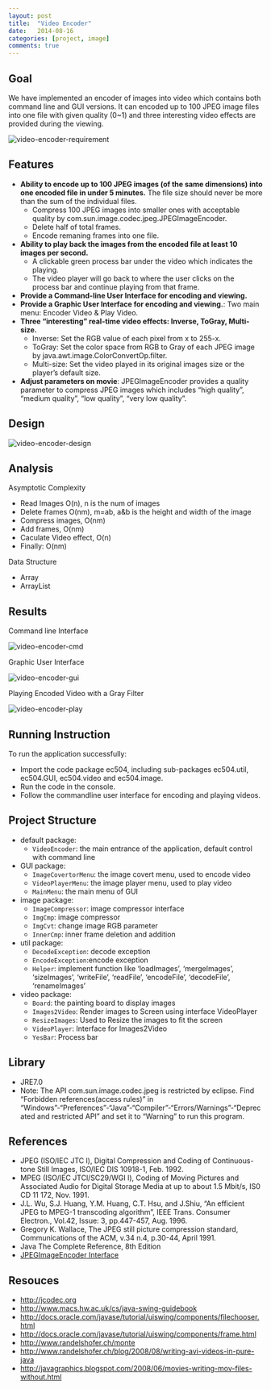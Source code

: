 ```yaml
---
layout: post
title:  "Video Encoder"
date:   2014-08-16
categories: [project, image]
comments: true
---
```


## Goal

We have implemented an encoder of images into video which contains both command line and GUI versions. 
It can encoded up to 100 JPEG image files into one file with given quality (0~1) and three interesting video effects are provided during the viewing.

![video-encoder-requirement](/source/img/video-encoder-requirement.png)

## Features

- **Ability to encode up to 100 JPEG images (of the same dimensions) into one encoded file in under 5 minutes.** The file size should never be more than the sum of the individual files.
  - Compress 100 JPEG images into smaller ones with acceptable quality by com.sun.image.codec.jpeg.JPEGImageEncoder.
  - Delete half of total frames.
  - Encode remaning frames into one file.
- **Ability to play back the images from the encoded file at least 10 images per second.**
  - A clickable green process bar under the video which indicates the playing.
  - The video player will go back to where the user clicks on the process bar and continue playing from that frame.
- **Provide a Command-line User Interface for encoding and viewing.**
- **Provide a Graphic User Interface for encoding and viewing.**: Two main menu: Encoder Video & Play Video.
- **Three “interesting” real-time video effects: Inverse, ToGray, Multi-size.**
  - Inverse: Set the RGB value of each pixel from x to 255-x.
  - ToGray: Set the color space from RGB to Gray of each JPEG image by java.awt.image.ColorConvertOp.filter.
  - Multi-size: Set the video played in its original images size or the player’s default size.
- **Adjust parameters on movie**: JPEGImageEncoder provides a quality parameter to compress JPEG images which includes “high quality”, “medium quality”, “low quality”, “very low quality”.

## Design

![video-encoder-design](/source/img/video-encoder-design.png)

## Analysis

Asymptotic Complexity

- Read Images O(n), n is the num of images
- Delete frames O(nm), m=ab, a&b is the height and width of the image
- Compress images, O(nm)
- Add frames, O(nm)
- Caculate Video effect, O(n)
- Finally: O(nm)

Data Structure

- Array
- ArrayList<BufferedImage>

## Results

Command line Interface

![video-encoder-cmd](/source/img/video-encoder-cmd.png)

Graphic User Interface

![video-encoder-gui](/source/img/video-encoder-gui.png)

Playing Encoded Video with a Gray Filter

![video-encoder-play](/source/img/video-encoder-play.png)

## Running Instruction

To run the application successfully:

- Import the code package ec504, including sub-packages ec504.util, ec504.GUI, ec504.video and ec504.image.
- Run the code in the console.
- Follow the commandline user interface for encoding and playing videos.

## Project Structure

- default package:
  - `VideoEncoder`: the main entrance of the application, default control with command line
- GUI package:
  - `ImageCovertorMenu`: the image covert menu, used to encode video
  - `VideoPlayerMenu`: the image player menu, used to play video
  - `MainMenu`: the main menu of GUI
- image package:
  - `ImageCompressor`: image compressor interface
  - `ImgCmp`: image compressor
  - `ImgCvt`: change image RGB parameter
  - `InnerCmp`: inner frame deletion and addition
- util package:
  - `DecodeException`: decode exception
  - `EncodeException`:encode exception
  - `Helper`: implement function like ‘loadImages’, ‘mergeImages’, ‘sizeImages’, ‘writeFile’, ‘readFile’, ‘encodeFile’, ‘decodeFile’, ‘renameImages’
- video package:
  - `Board`: the painting board to display images
  - `Images2Video`: Render images to Screen using interface VideoPlayer
  - `ResizeImages`: Used to Resize the images to fit the screen
  - `VideoPlayer`: Interface for Images2Video
  - `YesBar`: Process bar
  
## Library

- JRE7.0
- Note: The API com.sun.image.codec.jpeg is restricted by eclipse. Find “Forbidden references(access rules)” in “Windows”-“Preferences”-“Java”-“Compiler”-“Errors/Warnings”-“Deprecated and restricted API” and set it to “Warning” to run this program.

## References

- JPEG (ISO/IEC JTC l), Digital Compression and Coding of Continuous-tone Still Images, ISO/IEC DIS 10918-1, Feb. 1992.
- MPEG (ISO/IEC JTCl/SC29/WGI l), Coding of Moving Pictures and Associated Audio for Digital Storage Media at up to about 1.5 Mbit/s, IS0 CD 11 172, Nov. 1991.
- J.L. Wu, S.J. Huang, Y.M. Huang, C.T. Hsu, and J.Shiu, “An efficient JPEG to MPEG-1 transcoding algorithm”, IEEE Trans. Consumer Electron., Vol.42, Issue: 3, pp.447-457, Aug. 1996.
- Gregory K. Wallace, The JPEG still picture compression standard, Communications of the ACM, v.34 n.4, p.30-44, April 1991.
- Java The Complete Reference, 8th Edition
- [JPEGImageEncoder Interface](<http://courses.cs.washington.edu/courses/cse341/98au/java/jdk1.2beta4/docs/api/com/sun/image/codec/jpeg/JPEGImageEncoder.html>)

## Resouces

- <http://jcodec.org>
- <http://www.macs.hw.ac.uk/cs/java-swing-guidebook>
- <http://docs.oracle.com/javase/tutorial/uiswing/components/filechooser.html>
- <http://docs.oracle.com/javase/tutorial/uiswing/components/frame.html>
- <http://www.randelshofer.ch/monte>
- <http://www.randelshofer.ch/blog/2008/08/writing-avi-videos-in-pure-java>
- <http://javagraphics.blogspot.com/2008/06/movies-writing-mov-files-without.html>

